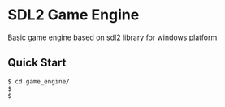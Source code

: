 # SDL2 Game Engine
Basic game engine based on sdl2 library for windows platform

## Quick Start
```console
$ cd game_engine/
$
$ 
```